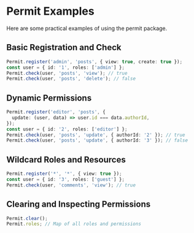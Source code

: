 # Permit Examples

Here are some practical examples of using the permit package.

## Basic Registration and Check

```ts
Permit.register('admin', 'posts', { view: true, create: true });
const user = { id: '1', roles: ['admin'] };
Permit.check(user, 'posts', 'view'); // true
Permit.check(user, 'posts', 'delete'); // false
```

## Dynamic Permissions

```ts
Permit.register('editor', 'posts', {
  update: (user, data) => user.id === data.authorId,
});
const user = { id: '2', roles: ['editor'] };
Permit.check(user, 'posts', 'update', { authorId: '2' }); // true
Permit.check(user, 'posts', 'update', { authorId: '3' }); // false
```

## Wildcard Roles and Resources

```ts
Permit.register('*', '*', { view: true });
const user = { id: '3', roles: ['guest'] };
Permit.check(user, 'comments', 'view'); // true
```

## Clearing and Inspecting Permissions

```ts
Permit.clear();
Permit.roles; // Map of all roles and permissions
```

